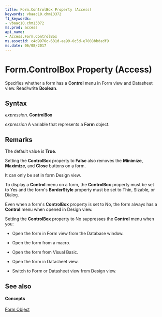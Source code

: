 ```yaml
---
title: Form.ControlBox Property (Access)
keywords: vbaac10.chm13372
f1_keywords:
- vbaac10.chm13372
ms.prod: access
api_name:
- Access.Form.ControlBox
ms.assetid: c4d9976c-631d-ae99-0c5d-e7008bbdadf9
ms.date: 06/08/2017
---
```



# Form.ControlBox Property (Access)

Specifies whether a form has a **Control** menu in Form view and Datasheet view. Read/write **Boolean**.


## Syntax

 _expression_. **ControlBox**

 _expression_ A variable that represents a **Form** object.


## Remarks

The default value is **True**.

Setting the **ControlBox** property to **False** also removes the **Minimize**, **Maximize**, and **Close** buttons on a form.

It can only be set in form Design view.

To display a **Control** menu on a form, the **ControlBox** property must be set to Yes and the form's **BorderStyle** property must be set to Thin, Sizable, or Dialog.

Even when a form's **ControlBox** property is set to No, the form always has a **Control** menu when opened in Design view.

Setting the **ControlBox** property to No suppresses the **Control** menu when you:


- Open the form in Form view from the Database window.
    
- Open the form from a macro.
    
- Open the form from Visual Basic.
    
- Open the form in Datasheet view.
    
- Switch to Form or Datasheet view from Design view.
    

## See also


#### Concepts


[Form Object](form-object-access.md)

